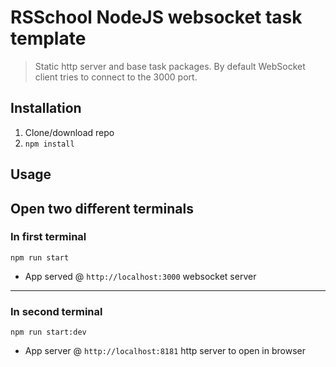# RSSchool NodeJS websocket task template

> Static http server and base task packages.
> By default WebSocket client tries to connect to the 3000 port.

## Installation

1. Clone/download repo
2. `npm install`

## Usage

## Open two different terminals

### In first terminal

`npm run start`

- App served @ `http://localhost:3000` websocket server

---

### In second terminal

`npm run start:dev`

- App server @ `http://localhost:8181` http server to open in browser
